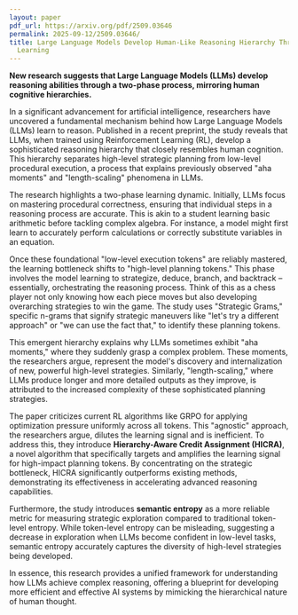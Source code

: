 ```yaml
---
layout: paper
pdf_url: https://arxiv.org/pdf/2509.03646
permalink: 2025-09-12/2509.03646/
title: Large Language Models Develop Human-Like Reasoning Hierarchy Through Reinforcement
  Learning
---
```




**New research suggests that Large Language Models (LLMs) develop reasoning abilities through a two-phase process, mirroring human cognitive hierarchies.**

In a significant advancement for artificial intelligence, researchers have uncovered a fundamental mechanism behind how Large Language Models (LLMs) learn to reason. Published in a recent preprint, the study reveals that LLMs, when trained using Reinforcement Learning (RL), develop a sophisticated reasoning hierarchy that closely resembles human cognition. This hierarchy separates high-level strategic planning from low-level procedural execution, a process that explains previously observed "aha moments" and "length-scaling" phenomena in LLMs.

The research highlights a two-phase learning dynamic. Initially, LLMs focus on mastering procedural correctness, ensuring that individual steps in a reasoning process are accurate. This is akin to a student learning basic arithmetic before tackling complex algebra. For instance, a model might first learn to accurately perform calculations or correctly substitute variables in an equation.

Once these foundational "low-level execution tokens" are reliably mastered, the learning bottleneck shifts to "high-level planning tokens." This phase involves the model learning to strategize, deduce, branch, and backtrack – essentially, orchestrating the reasoning process. Think of this as a chess player not only knowing how each piece moves but also developing overarching strategies to win the game. The study uses "Strategic Grams," specific n-grams that signify strategic maneuvers like "let's try a different approach" or "we can use the fact that," to identify these planning tokens.

This emergent hierarchy explains why LLMs sometimes exhibit "aha moments," where they suddenly grasp a complex problem. These moments, the researchers argue, represent the model's discovery and internalization of new, powerful high-level strategies. Similarly, "length-scaling," where LLMs produce longer and more detailed outputs as they improve, is attributed to the increased complexity of these sophisticated planning strategies.

The paper criticizes current RL algorithms like GRPO for applying optimization pressure uniformly across all tokens. This "agnostic" approach, the researchers argue, dilutes the learning signal and is inefficient. To address this, they introduce **Hierarchy-Aware Credit Assignment (HICRA)**, a novel algorithm that specifically targets and amplifies the learning signal for high-impact planning tokens. By concentrating on the strategic bottleneck, HICRA significantly outperforms existing methods, demonstrating its effectiveness in accelerating advanced reasoning capabilities.

Furthermore, the study introduces **semantic entropy** as a more reliable metric for measuring strategic exploration compared to traditional token-level entropy. While token-level entropy can be misleading, suggesting a decrease in exploration when LLMs become confident in low-level tasks, semantic entropy accurately captures the diversity of high-level strategies being developed.

In essence, this research provides a unified framework for understanding how LLMs achieve complex reasoning, offering a blueprint for developing more efficient and effective AI systems by mimicking the hierarchical nature of human thought.